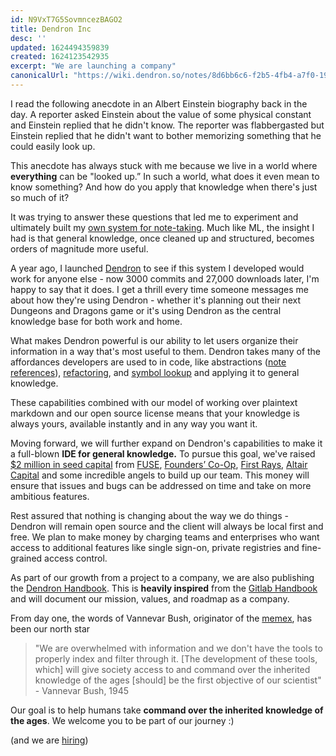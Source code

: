 ```yaml
---
id: N9VxT7G5SovmncezBAGO2
title: Dendron Inc
desc: ''
updated: 1624494359839
created: 1624123542935
excerpt: "We are launching a company"
canonicalUrl: "https://wiki.dendron.so/notes/8d6bb6c6-f2b5-4fb4-a7f0-1930b528051f.html"
---
```


I read the following anecdote in an Albert Einstein biography back in the day. A reporter asked Einstein about the value of some physical constant and Einstein replied that he didn't know. The reporter was flabbergasted but Einstein replied that he didn't want to bother memorizing something that he could easily look up.

This anecdote has always stuck with me because we live in a world where **everything** can be "looked up.” In such a world, what does it even mean to know something? And how do you apply that knowledge when there's just so much of it?

It was trying to answer these questions that led me to experiment and ultimately built my [own system for note-taking](https://www.kevinslin.com/notes/3dd58f62-fee5-4f93-b9f1-b0f0f59a9b64.html). Much like ML, the insight I had is that general knowledge, once cleaned up and structured, becomes orders of magnitude more useful.

A year ago, I launched [Dendron](https://wiki.dendron.so/) to see if this system I developed would work for anyone else - now 3000 commits and 27,000 downloads later, I'm happy to say that it does. I get a thrill every time someone messages me about how they're using Dendron - whether it's planning out their next Dungeons and Dragons game or it's using Dendron as the central knowledge base for both work and home.

What makes Dendron powerful is our ability to let users organize their information in a way that's most useful to them. Dendron takes many of the affordances developers are used to in code, like abstractions ([note references](https://wiki.dendron.so/notes/f1af56bb-db27-47ae-8406-61a98de6c78c.html)), [refactoring](https://wiki.dendron.so/notes/eea2b078-1acc-4071-a14e-18299fc28f47.html#refactor-hierarchy), and [symbol lookup](https://wiki.dendron.so/notes/a7c3a810-28c8-4b47-96a6-8156b1524af3.html) and applying it to general knowledge.

These capabilities combined with our model of working over plaintext markdown and our open source license means that your knowledge is always yours, available instantly and in any way you want it.

Moving forward, we will further expand on Dendron's capabilities to make it a full-blown **IDE for general knowledge.** To pursue this goal, we've raised [$2 million in seed capital](https://www.geekwire.com/2021/take-note-amazon-vets-raise-2m-dendron-tool-manage-large-amounts-information/) from [FUSE](https://fuse.vc/), [Founders’ Co-Op](https://www.founderscoop.com/), [First Rays](https://www.firstraysvc.com/), [Altair Capital](https://www.altair-cap.com/) and some incredible angels to build up our team. This money will ensure that issues and bugs can be addressed on time and take on more ambitious features.

Rest assured that nothing is changing about the way we do things - Dendron will remain open source and the client will always be local first and free. We plan to make money by charging teams and enterprises who want access to additional features like single sign-on, private registries and fine-grained access control.

As part of our growth from a project to a company, we are also publishing the [Dendron Handbook](https://handbook.dendron.so/). This is **heavily inspired** from the [Gitlab Handbook](https://about.gitlab.com/handbook/) and will document our mission, values, and roadmap as a company.

From day one, the words of Vannevar Bush, originator of the [memex](https://en.wikipedia.org/wiki/Memex), has been our north star

> "We are overwhelmed with information and we don't have the tools to properly index and filter through it. [The development of these tools, which] will give society access to and command over the inherited knowledge of the ages [should] be the first objective of our scientist" - Vannevar Bush, 1945

Our goal is to help humans take **command over the inherited knowledge of the ages**. We welcome you to be part of our journey :)

(and we are [hiring](https://wiki.dendron.so/notes/c378b702-7d49-4e91-be6e-b2078103c86e.html))
